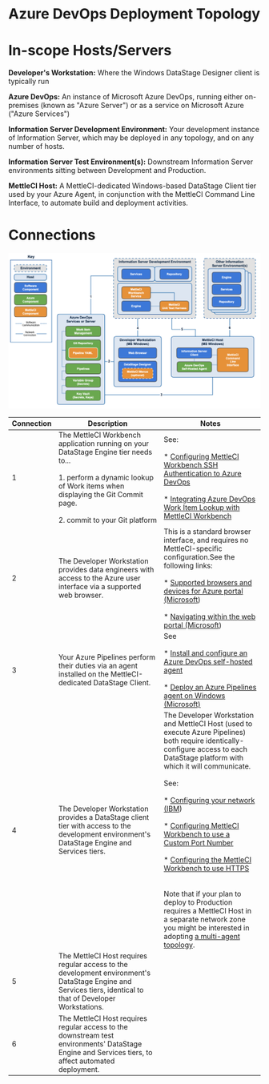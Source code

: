 # Azure DevOps Deployment Topology

# In-scope Hosts/Servers

**Developer's Workstation:** Where the Windows DataStage Designer client is typically run

**Azure DevOps:** An instance of Microsoft Azure DevOps, running either on-premises (known as "Azure Server") or as a service on Microsoft Azure ("Azure Services")

**Information Server Development Environment:** Your development instance of Information Server, which may be deployed in any topology, and on any number of hosts.

**Information Server Test Environment(s):** Downstream Information Server environments sitting between Development and Production.

**MettleCI Host:** A MettleCI-dedicated Windows-based DataStage Client tier used by your Azure Agent, in conjunction with the MettleCI Command Line Interface, to automate build and deployment activities.

# Connections

![](./attachments/MettleCI%20Topology%20(Azure%20DevOps).png)

| **Connection** | **Description** | **Notes** |
| --- | --- | --- |
| 1   | The MettleCI Workbench application running on your DataStage Engine tier needs to...<br><br>1.  perform a dynamic lookup of Work items when displaying the Git Commit page.<br>    <br>2.  commit to your Git platform | See:<br><br>*   [Configuring MettleCI Workbench SSH Authentication to Azure DevOps](../../azure-devops/azure-git-repositories/configure-mettleci-workbench-authentication-to-azure-git-repo.md)<br>    <br>*   [Integrating Azure DevOps Work Item Lookup with MettleCI Workbench](../../azure-devops/azure-work-item-management/integrating-azure-devops-work-item-lookup-with-mettleci-workbench.md) |
| 2   | The Developer Workstation provides data engineers with access to the Azure user interface via a supported web browser. | This is a standard browser interface, and requires no MettleCI-specific configuration.See the following links:<br><br>*   [Supported browsers and devices for Azure portal (Microsoft](https://docs.microsoft.com/en-us/azure/azure-portal/azure-portal-supported-browsers-devices))<br>    <br>*   [Navigating within the web portal (Microsoft](https://docs.microsoft.com/en-us/azure/devops/project/navigation/?view=azure-devops)) |
| 3   | Your Azure Pipelines perform their duties via an agent installed on the MettleCI-dedicated DataStage Client. | See<br><br>*   [Install and configure an Azure DevOps self-hosted agent](../azure-pipelines/install-and-configure-an-azure-devops-self-hosted-agent.md)<br>    <br>*   [Deploy an Azure Pipelines agent on Windows (Microsoft)](https://docs.microsoft.com/en-us/azure/devops/pipelines/agents/v2-windows?view=azure-devops#permissions) |
| 4   | The Developer Workstation provides a DataStage client tier with access to the development environment's DataStage Engine and Services tiers. | The Developer Workstation and MettleCI Host (used to execute Azure Pipelines) both require identically-configure access to each DataStage platform with which it will communicate.<br><br>See:<br><br>*   [Configuring your network (IBM](https://www.ibm.com/docs/en/iis/11.7?topic=computers-configuring-your-network))<br>    <br>*   [Configuring MettleCI Workbench to use a Custom Port Number](https://datamigrators.atlassian.net/wiki/spaces/MCIDOC/pages/588972035/Configuring+MettleCI+Workbench+to+use+a+Custom+Port+Number)<br>    <br>*   [Configuring the MettleCI Workbench to use HTTPS](https://datamigrators.atlassian.net/wiki/spaces/MCIDOC/pages/458556297/Configuring+MettleCI+Workbench+to+use+HTTPS)<br>    <br><br>Note that if your plan to deploy to Production requires a MettleCI Host in a separate network zone you might be interested in adopting [a multi-agent topology](https://datamigrators.atlassian.net/wiki/spaces/MCIDOC/pages/1766817793/Using+Multiple+MettleCI+Agents#Separate-MettleCI-Agent-Hosts-per-network-zone). |
| 5   | The MettleCI Host requires regular access to the development environment's DataStage Engine and Services tiers, identical to that of Developer Workstations. |
| 6   | The MettleCI Host requires regular access to the downstream test environments' DataStage Engine and Services tiers, to affect automated deployment. |